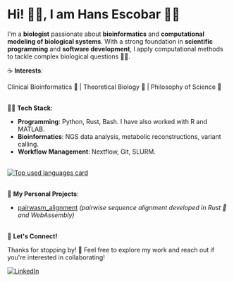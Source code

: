 # Hi! 👋🏼, I am Hans Escobar 👨‍🔬

I'm a **biologist** passionate about **bioinformatics** and **computational modeling of biological systems**. With a strong foundation in **scientific programming** and **software development**, I apply computational methods to tackle complex biological questions 🧬🦠.  

☕ **Interests**:

Clinical Bioinformatics 🧪 | Theoretical Biology 👾 | Philosophy of Science 🤔
<br><br>

👨‍💻 **Tech Stack**:  

- **Programming**: Python, Rust, Bash. I have also worked with R and MATLAB.  
- **Bioinformatics**: NGS data analysis, metabolic reconstructions, variant calling.
- **Workflow Management**: Nextflow, Git, SLURM.
<br>

<a target="_blank=" href="https://github.com/hdescobarh/github-readme-stats">
<img alt="Top used languages card" src="https://github-readme-stats-tan-theta-63.vercel.app/api/top-langs/?username=hdescobarh&cache_seconds=86400&size_weight=0.4&count_weight=0.6&exclude_repo=github-readme-stats,cadena_lagenerica_backend,cadena_lagenerica_frontend,Solution-to-Linear-Algebra-Done-Wrong,explorando-typescript&theme=dracula"/>
</a>
<br><br>

🚀 **My Personal Projects**:

- [pairwasm_alignment](https://github.com/hdescobarh/pairwasm_alignment) *(pairwise sequence alignment developed in Rust 🦀 and WebAssembly)*
<br><br>

🤝 **Let's Connect!**

Thanks for stopping by! 🙌 Feel free to explore my work and reach out if you're interested in collaborating!

[![LinkedIn](https://img.shields.io/badge/LinkedIn-0077B5?style=for-the-badge)](https://www.linkedin.com/in/hansescobar/)
